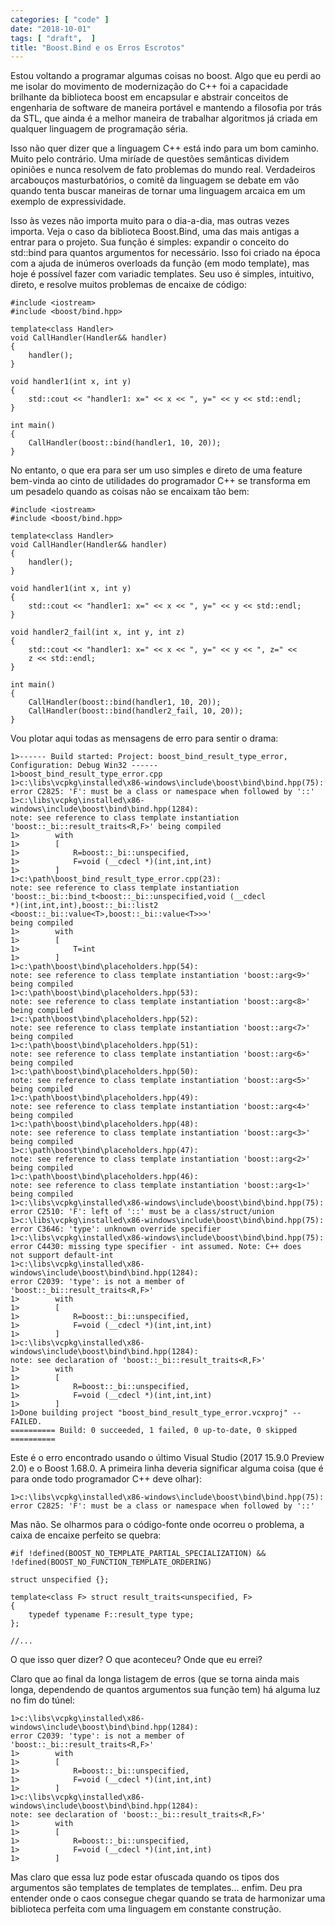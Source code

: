 ```yaml
---
categories: [ "code" ]
date: "2018-10-01"
tags: [ "draft",  ]
title: "Boost.Bind e os Erros Escrotos"
---
```

Estou voltando a programar algumas coisas no boost. Algo que eu perdi ao
me isolar do movimento de modernização do C++ foi a capacidade brilhante
da biblioteca boost em encapsular e abstrair conceitos de engenharia de
software de maneira portável e mantendo a filosofia por trás da STL,
que ainda é a melhor maneira de trabalhar algoritmos já criada em
qualquer linguagem de programação séria.

Isso não quer dizer que a linguagem C++ está indo para um bom
caminho. Muito pelo contrário. Uma miríade de questões semânticas
dividem opiniões e nunca resolvem de fato problemas do mundo
real. Verdadeiros arcabouços masturbatórios, o comitê da linguagem
se debate em vão quando tenta buscar maneiras de tornar uma linguagem
arcaica em um exemplo de expressividade.

Isso às vezes não importa muito para o dia-a-dia, mas outras vezes
importa. Veja o caso da biblioteca Boost.Bind, uma das mais antigas a
entrar para o projeto. Sua função é simples: expandir o conceito do
std::bind para quantos argumentos for necessário. Isso foi criado na
época com a ajuda de inúmeros overloads da função (em modo template),
mas hoje é possível fazer com variadic templates. Seu uso é simples,
intuitivo, direto, e resolve muitos problemas de encaixe de código:

    #include <iostream>
    #include <boost/bind.hpp>
    
    template<class Handler>
    void CallHandler(Handler&& handler)
    {
        handler();
    }
    
    void handler1(int x, int y)
    {
        std::cout << "handler1: x=" << x << ", y=" << y << std::endl;
    }
    
    int main()
    {
        CallHandler(boost::bind(handler1, 10, 20));
    }

No entanto, o que era para ser um uso simples e direto de uma feature
bem-vinda ao cinto de utilidades do programador C++ se transforma em um
pesadelo quando as coisas não se encaixam tão bem:

    #include <iostream>
    #include <boost/bind.hpp>
    
    template<class Handler>
    void CallHandler(Handler&& handler)
    {
        handler();
    }
    
    void handler1(int x, int y)
    {
        std::cout << "handler1: x=" << x << ", y=" << y << std::endl;
    }
    
    void handler2_fail(int x, int y, int z)
    {
        std::cout << "handler1: x=" << x << ", y=" << y << ", z=" <<
        z << std::endl;
    }
    
    int main()
    {
        CallHandler(boost::bind(handler1, 10, 20));
        CallHandler(boost::bind(handler2_fail, 10, 20));
    }

Vou plotar aqui todas as mensagens de erro para sentir o drama:

    1>------ Build started: Project: boost_bind_result_type_error,
    Configuration: Debug Win32 ------
    1>boost_bind_result_type_error.cpp
    1>c:\libs\vcpkg\installed\x86-windows\include\boost\bind\bind.hpp(75):
    error C2825: 'F': must be a class or namespace when followed by '::'
    1>c:\libs\vcpkg\installed\x86-windows\include\boost\bind\bind.hpp(1284):
    note: see reference to class template instantiation
    'boost::_bi::result_traits<R,F>' being compiled
    1>        with
    1>        [
    1>            R=boost::_bi::unspecified,
    1>            F=void (__cdecl *)(int,int,int)
    1>        ]
    1>c:\path\boost_bind_result_type_error.cpp(23):
    note: see reference to class template instantiation
    'boost::_bi::bind_t<boost::_bi::unspecified,void (__cdecl
    *)(int,int,int),boost::_bi::list2
    <boost::_bi::value<T>,boost::_bi::value<T>>>'
    being compiled
    1>        with
    1>        [
    1>            T=int
    1>        ]
    1>c:\path\boost\bind\placeholders.hpp(54):
    note: see reference to class template instantiation 'boost::arg<9>'
    being compiled
    1>c:\path\boost\bind\placeholders.hpp(53):
    note: see reference to class template instantiation 'boost::arg<8>'
    being compiled
    1>c:\path\boost\bind\placeholders.hpp(52):
    note: see reference to class template instantiation 'boost::arg<7>'
    being compiled
    1>c:\path\boost\bind\placeholders.hpp(51):
    note: see reference to class template instantiation 'boost::arg<6>'
    being compiled
    1>c:\path\boost\bind\placeholders.hpp(50):
    note: see reference to class template instantiation 'boost::arg<5>'
    being compiled
    1>c:\path\boost\bind\placeholders.hpp(49):
    note: see reference to class template instantiation 'boost::arg<4>'
    being compiled
    1>c:\path\boost\bind\placeholders.hpp(48):
    note: see reference to class template instantiation 'boost::arg<3>'
    being compiled
    1>c:\path\boost\bind\placeholders.hpp(47):
    note: see reference to class template instantiation 'boost::arg<2>'
    being compiled
    1>c:\path\boost\bind\placeholders.hpp(46):
    note: see reference to class template instantiation 'boost::arg<1>'
    being compiled
    1>c:\libs\vcpkg\installed\x86-windows\include\boost\bind\bind.hpp(75):
    error C2510: 'F': left of '::' must be a class/struct/union
    1>c:\libs\vcpkg\installed\x86-windows\include\boost\bind\bind.hpp(75):
    error C3646: 'type': unknown override specifier
    1>c:\libs\vcpkg\installed\x86-windows\include\boost\bind\bind.hpp(75):
    error C4430: missing type specifier - int assumed. Note: C++ does
    not support default-int
    1>c:\libs\vcpkg\installed\x86-windows\include\boost\bind\bind.hpp(1284):
    error C2039: 'type': is not a member of
    'boost::_bi::result_traits<R,F>'
    1>        with
    1>        [
    1>            R=boost::_bi::unspecified,
    1>            F=void (__cdecl *)(int,int,int)
    1>        ]
    1>c:\libs\vcpkg\installed\x86-windows\include\boost\bind\bind.hpp(1284):
    note: see declaration of 'boost::_bi::result_traits<R,F>'
    1>        with
    1>        [
    1>            R=boost::_bi::unspecified,
    1>            F=void (__cdecl *)(int,int,int)
    1>        ]
    1>Done building project "boost_bind_result_type_error.vcxproj" --
    FAILED.
    ========== Build: 0 succeeded, 1 failed, 0 up-to-date, 0 skipped
    ==========

Este é o erro encontrado usando o último Visual Studio (2017 15.9.0
Preview 2.0) e o Boost 1.68.0. A primeira linha deveria significar alguma
coisa (que é para onde todo programador C++ deve olhar):

    1>c:\libs\vcpkg\installed\x86-windows\include\boost\bind\bind.hpp(75):
    error C2825: 'F': must be a class or namespace when followed by '::'

Mas não. Se olharmos para o código-fonte onde ocorreu o problema,
a caixa de encaixe perfeito se quebra:

    #if !defined(BOOST_NO_TEMPLATE_PARTIAL_SPECIALIZATION) &&
    !defined(BOOST_NO_FUNCTION_TEMPLATE_ORDERING)
    
    struct unspecified {};
    
    template<class F> struct result_traits<unspecified, F>
    {
        typedef typename F::result_type type;
    };

    //...

O que isso quer dizer? O que aconteceu? Onde que eu errei?

Claro que ao final da longa listagem de erros (que se torna ainda mais
longa, dependendo de quantos argumentos sua função tem) há alguma
luz no fim do túnel:

    1>c:\libs\vcpkg\installed\x86-windows\include\boost\bind\bind.hpp(1284):
    error C2039: 'type': is not a member of
    'boost::_bi::result_traits<R,F>'
    1>        with
    1>        [
    1>            R=boost::_bi::unspecified,
    1>            F=void (__cdecl *)(int,int,int)
    1>        ]
    1>c:\libs\vcpkg\installed\x86-windows\include\boost\bind\bind.hpp(1284):
    note: see declaration of 'boost::_bi::result_traits<R,F>'
    1>        with
    1>        [
    1>            R=boost::_bi::unspecified,
    1>            F=void (__cdecl *)(int,int,int)
    1>        ]

Mas claro que essa luz pode estar ofuscada quando os tipos dos argumentos
são templates de templates de templates... enfim. Deu pra entender
onde o caos consegue chegar quando se trata de harmonizar uma biblioteca
perfeita com uma linguagem em constante construção.
